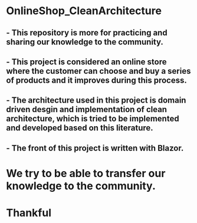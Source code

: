# OnlineShop_CleanArchitecture

## - This repository is more for practicing and sharing our knowledge to the community.
## - This project is considered an online store where the customer can choose and buy a series of products and it improves during this process.
## - The architecture used in this project is domain driven desgin and implementation of clean architecture, which is tried to be implemented and developed based on this literature.
## - The front of this project is written with Blazor.

# We try to be able to transfer our knowledge to the community.

# Thankful
